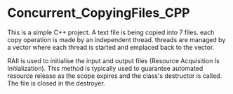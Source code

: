# Concurrent_CopyingFiles_CPP

This is a simple C++ project. A text file is being copied into 7 files. each copy operation is made by an independent thread. threads are managed by a vector where each thread is started and emplaced back to the vector.

RAII is used to initialise the input and output files (Resource Acquisition Is Initialization). This method is typically used to guarantee automated resource release as the scope expires and the class's destructor is called. The file is closed in the destroyer.
